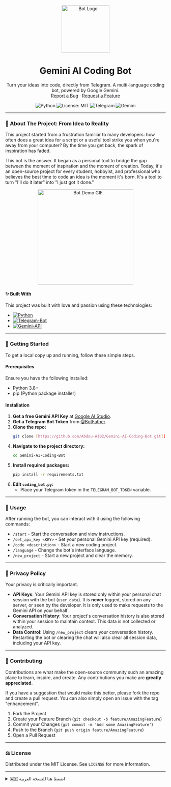 <div align="center">

  <img src="https://i.imgur.com/g7L4s5s.png" alt="Bot Logo" width="150"/>

  <h1 align="center">Gemini AI Coding Bot</h1>
  
  <p align="center">
    Turn your ideas into code, directly from Telegram. A multi-language coding bot, powered by Google Gemini.
    <br />
    <a href="https://github.com/Abdou-AI02/Gemini-AI-Coding-Bot/issues">Report a Bug</a>
    ·
    <a href="https://github.com/Abdou-AI02/Gemini-AI-Coding-Bot/issues">Request a Feature</a>
  </p>
</div>

<div align="center">

![Python](https://img.shields.io/badge/python-3.8%2B-blue.svg)
![License: MIT](https://img.shields.io/badge/License-MIT-yellow.svg)
![Telegram](https://img.shields.io/badge/Telegram-Bot-blue)
![Gemini](https://img.shields.io/badge/Powered%20by-Gemini-blueviolet)

</div>

---

### 🤖 About The Project: From Idea to Reality

This project started from a frustration familiar to many developers: how often does a great idea for a script or a useful tool strike you when you're away from your computer? By the time you get back, the spark of inspiration has faded.

This bot is the answer. It began as a personal tool to bridge the gap between the moment of inspiration and the moment of creation. Today, it's an open-source project for every student, hobbyist, and professional who believes the best time to code an idea is the moment it's born. It's a tool to turn "I'll do it later" into "I just got it done."

<p align="center">
  <img src="https://i.imgur.com/hvcsrm2.gif" alt="Bot Demo GIF" width="300"/>
</p>

#### ✨ Built With

This project was built with love and passion using these technologies:

* [![Python][Python-badge]][Python-url]
* [![Telegram-Bot][Telegram-badge]][Telegram-url]
* [![Gemini-API][Gemini-badge]][Gemini-url]

---

### 🚀 Getting Started

To get a local copy up and running, follow these simple steps.

#### Prerequisites

Ensure you have the following installed:
* Python 3.8+
* pip (Python package installer)

#### Installation

1.  **Get a free Gemini API Key** at [Google AI Studio](https://aistudio.google.com/).
2.  **Get a Telegram Bot Token** from [@BotFather](https://t.me/BotFather).
3.  **Clone the repo:**
    ```sh
    git clone [https://github.com/Abdou-AI02/Gemini-AI-Coding-Bot.git](https://github.com/Abdou-AI02/Gemini-AI-Coding-Bot.git)
    ```
4.  **Navigate to the project directory:**
    ```sh
    cd Gemini-AI-Coding-Bot
    ```
5.  **Install required packages:**
    ```sh
    pip install -r requirements.txt
    ```
6.  **Edit `coding_bot.py`:**
    * Place your Telegram token in the `TELEGRAM_BOT_TOKEN` variable.

---

### 📖 Usage

After running the bot, you can interact with it using the following commands:

* `/start` - Start the conversation and view instructions.
* `/set_api_key <KEY>` - Set your personal Gemini API key (required).
* `/code <description>` - Start a new coding project.
* `/language` - Change the bot's interface language.
* `/new_project` - Start a new project and clear the memory.

---

### 🔐 Privacy Policy

Your privacy is critically important.

* **API Keys**: Your Gemini API key is stored only within your personal chat session with the bot (`user_data`). It is **never** logged, stored on any server, or seen by the developer. It is only used to make requests to the Gemini API on your behalf.
* **Conversation History**: Your project's conversation history is also stored within your session to maintain context. This data is not collected or analyzed.
* **Data Control**: Using `/new_project` clears your conversation history. Restarting the bot or clearing the chat will also clear all session data, including your API key.

---

### 🤝 Contributing

Contributions are what make the open-source community such an amazing place to learn, inspire, and create. Any contributions you make are **greatly appreciated**.

If you have a suggestion that would make this better, please fork the repo and create a pull request. You can also simply open an issue with the tag "enhancement".

1.  Fork the Project
2.  Create your Feature Branch (`git checkout -b feature/AmazingFeature`)
3.  Commit your Changes (`git commit -m 'Add some AmazingFeature'`)
4.  Push to the Branch (`git push origin feature/AmazingFeature`)
5.  Open a Pull Request

---

### ⚖️ License

Distributed under the MIT License. See `LICENSE` for more information.

---

<details>
<summary>🇦🇪 اضغط هنا للنسخة العربية</summary>

<div dir="rtl" align="right">

### 🤖 عن المشروع: من فكرة إلى واقع

بدأ هذا المشروع من إحباط مألوف لدى الكثير من المطورين: كم مرة تأتيك فكرة رائعة لسكريبت صغير أو أداة مفيدة وأنت بعيد عن حاسوبك، وعندما تعود، تكون شرارة الإلهام قد خفتت؟

هذا البوت هو الجواب. لقد بدأ كأداة شخصية لسد الفجوة بين لحظة الإلهام ولحظة الخلق. واليوم، هو مشروع مفتوح المصدر لكل طالب، وهاوٍ، ومحترف يؤمن بأن أفضل وقت لبرمجة فكرة هو لحظة ولادتها.

<p align="center">
  <img src="https://i.imgur.com/hvcsrm2.gif" alt="Bot Demo GIF" width="300"/>
</p>

#### ✨ التقنيات المستخدمة

تم بناء هذا المشروع بحب وشغف باستخدام التقنيات التالية:

* [![Python][Python-badge]][Python-url]
* [![Telegram-Bot][Telegram-badge]][Telegram-url]
* [![Gemini-API][Gemini-badge]][Gemini-url]

---

### 🚀 البدء

للحصول على نسخة محلية وتشغيلها، اتبع هذه الخطوات البسيطة.

#### طريقة التثبيت

1.  **احصل على مفتاح Gemini API مجاني** من [Google AI Studio](https://aistudio.google.com/).
2.  **احصل على توكن بوت تيليغرام** من [@BotFather](https://t.me/BotFather).
3.  **انسخ هذا المستودع (Clone):**
    ```sh
    git clone [https://github.com/Abdou-AI02/Gemini-AI-Coding-Bot.git](https://github.com/Abdou-AI02/Gemini-AI-Coding-Bot.git)
    ```
4.  **انتقل إلى مجلد المشروع:**
    ```sh
    cd Gemini-AI-Coding-Bot
    ```
5.  **ثبّت المكتبات اللازمة:**
    ```sh
    pip install -r requirements.txt
    ```
6.  **إعداد بيئة العمل:**
    * في ملف `coding_bot.py`، استبدل `'YOUR_TELEGRAM_BOT_TOKEN_HERE'` بالتوكن الخاص بك.

---

### 📖 كيفية الاستخدام

بعد تشغيل البوت، يمكنك التفاعل معه عبر الأوامر التالية:

* `/start` - بدء المحادثة وعرض التعليمات.
* `/set_api_key <KEY>` - تعيين مفتاح Gemini API الخاص بك (مطلوب).
* `/code <description>` - بدء مشروع برمجي جديد.
* `/language` - تغيير لغة واجهة البوت.
* `/new_project` - بدء مشروع جديد ومسح الذاكرة.

---

### 🔐 سياسة الخصوصية

خصوصيتك مهمة للغاية.

* **مفاتيح API**: يتم تخزين مفتاح Gemini API الخاص بك فقط داخل جلسة محادثتك الشخصية مع البوت (`user_data`). **لا يتم أبداً** تسجيله، أو تخزينه على أي خادم، أو رؤيته من قبل المطور. يتم استخدامه فقط لإجراء طلبات إلى Gemini API نيابة عنك.
* **سجل المحادثة**: يتم أيضاً تخزين سجل محادثة مشروعك داخل جلستك للحفاظ على السياق. لا يتم جمع هذه البيانات أو تحليلها.
* **التحكم في البيانات**: استخدام أمر `/new_project` يمسح سجل محادثتك. إعادة تشغيل البوت أو مسح المحادثة سيؤدي أيضاً إلى مسح جميع بيانات الجلسة، بما في ذلك مفتاح API الخاص بك.

---

### 🤝 المساهمة

المساهمات هي ما يجعل مجتمع المصادر المفتوحة مكاناً رائعاً للتعلم والإبداع. أي مساهمات تقدمها ستكون محل تقدير كبير.

إذا كانت لديك فكرة يمكن أن تجعل هذا المشروع أفضل، فلا تتردد في نسخ المستودع (Fork) وإنشاء طلب سحب (Pull Request). يمكنك أيضاً فتح قضية (Issue) مع الوسم "enhancement".

1.  انسخ المشروع (Fork the Project)
2.  أنشئ فرعاً جديداً للميزة الخاصة بك (`git checkout -b feature/AmazingFeature`)
3.  احفظ تغييراتك (`git commit -m 'Add some AmazingFeature'`)
4.  ارفع تغييراتك إلى الفرع (`git push origin feature/AmazingFeature`)
5.  افتح طلب سحب (Open a Pull Request)

---

### ⚖️ الرخصة

موزع تحت رخصة MIT. انظر `LICENSE` للمزيد من المعلومات.

</div>

</details>

<!-- تعريفات روابط الشارات -->
[Python-badge]: https://img.shields.io/badge/Python-3776AB?style=for-the-badge&logo=python&logoColor=white
[Python-url]: https://www.python.org/
[Telegram-badge]: https://img.shields.io/badge/Telegram-2CA5E0?style=for-the-badge&logo=telegram&logoColor=white
[Telegram-url]: https://telegram.org/
[Gemini-badge]: https://img.shields.io/badge/Gemini_API-4285F4?style=for-the-badge&logo=google&logoColor=white
[Gemini-url]: https://aistudio.google.com/


